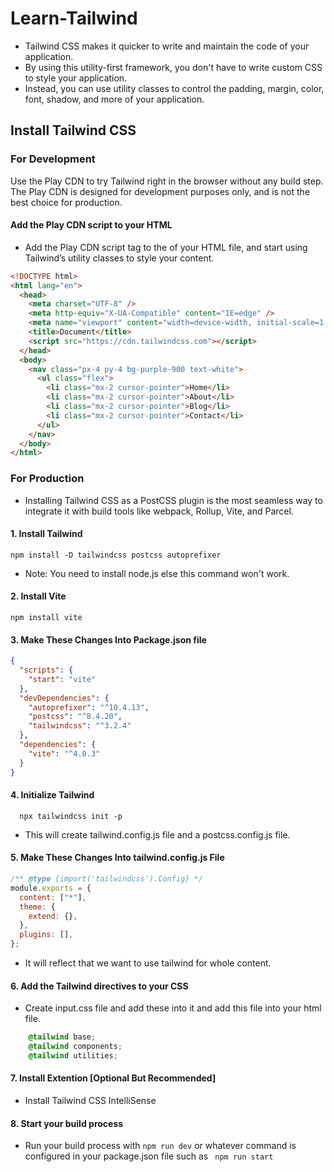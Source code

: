 # Learn-Tailwind
- Tailwind CSS makes it quicker to write and maintain the code of your application. 
- By using this utility-first framework, you don't have to write custom CSS to style your application. 
- Instead, you can use utility classes to control the padding, margin, color, font, shadow, and more of your application.
## Install Tailwind CSS
### For Development 
Use the Play CDN to try Tailwind right in the browser without any build step. The Play CDN is designed for development purposes only, and is not the best choice for production.
#### Add the Play CDN script to your HTML
- Add the Play CDN script tag to the <head> of your HTML file, and start using Tailwind’s utility classes to style your content.
```html
<!DOCTYPE html>
<html lang="en">
  <head>
    <meta charset="UTF-8" />
    <meta http-equiv="X-UA-Compatible" content="IE=edge" />
    <meta name="viewport" content="width=device-width, initial-scale=1.0" />
    <title>Document</title>
    <script src="https://cdn.tailwindcss.com"></script>
  </head>
  <body>
    <nav class="px-4 py-4 bg-purple-900 text-white">
      <ul class="flex">
        <li class="mx-2 cursor-pointer">Home</li>
        <li class="mx-2 cursor-pointer">About</li>
        <li class="mx-2 cursor-pointer">Blog</li>
        <li class="mx-2 cursor-pointer">Contact</li>
      </ul>
    </nav>
  </body>
</html>
```
### For Production
- Installing Tailwind CSS as a PostCSS plugin is the most seamless way to integrate it with build tools like webpack, Rollup, Vite, and Parcel.
#### 1. Install Tailwind 
``` npm install -D tailwindcss postcss autoprefixer ```
- Note: You need to install node.js else this command won't work.
#### 2. Install Vite
``` npm install vite ``` 
#### 3. Make These Changes Into Package.json file 
```json 
{
  "scripts": {
    "start": "vite"
  },
  "devDependencies": {
    "autoprefixer": "^10.4.13",
    "postcss": "^8.4.20",
    "tailwindcss": "^3.2.4"
  },
  "dependencies": {
    "vite": "^4.0.3"
  }
}

```
#### 4. Initialize Tailwind 
```   npx tailwindcss init -p  ```
- This will create tailwind.config.js file and a postcss.config.js file. 
#### 5. Make These Changes Into tailwind.config.js File 
```js 
/** @type {import('tailwindcss').Config} */
module.exports = {
  content: ["*"],
  theme: {
    extend: {},
  },
  plugins: [],
};
```
- It will reflect that we want to use tailwind for whole content. 
#### 6. Add the Tailwind directives to your CSS
- Create input.css file and add these into it and add this file into your html file. 
```css 
    @tailwind base;
    @tailwind components;
    @tailwind utilities;
```
#### 7. Install Extention [Optional But Recommended] 
- Install Tailwind CSS IntelliSense 
#### 8. Start your build process
- Run your build process with ```npm run dev``` or whatever command is configured in your package.json file such as ``` npm run start```
